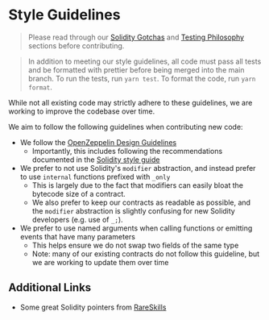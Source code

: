 # Style Guidelines

> Please read through our [Solidity Gotchas](./solidity-gotchas.md) and [Testing Philosophy](./test/README.md) sections before contributing.

> In addition to meeting our style guidelines, all code must pass all tests and be formatted with prettier before being merged into the main branch. To run the tests, run `yarn test`. To format the code, run `yarn format`.

While not all existing code may strictly adhere to these guidelines, we are working to improve the codebase over time.

We aim to follow the following guidelines when contributing new code:

- We follow the [OpenZeppelin Design Guidelines](https://github.com/OpenZeppelin/openzeppelin-contracts/blob/master/GUIDELINES.md)
  - Importantly, this includes following the recommendations documented in the [Solidity style guide](https://docs.soliditylang.org/en/latest/style-guide.html)
- We prefer to not use Solidity's `modifier` abstraction, and instead prefer to use `internal` functions prefixed with `_only`
  - This is largely due to the fact that modifiers can easily bloat the bytecode size of a contract.
  - We also prefer to keep our contracts as readable as possible, and the `modifier` abstraction is slightly confusing for new Solidity developers (e.g. use of `_;`).
- We prefer to use named arguments when calling functions or emitting events that have many parameters
  - This helps ensure we do not swap two fields of the same type
  - Note: many of our existing contracts do not follow this guideline, but we are working to update them over time

## Additional Links

- Some great Solidity pointers from [RareSkills](https://www.rareskills.io/post/solidity-style-guide)
